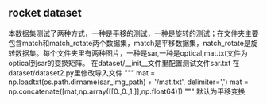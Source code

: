 ## rocket dataset
本数据集测试了两种方式，一种是平移的测试，一种是旋转的测试；在文件夹主要包含match和match_rotate两个数据集，match是平移数据集，natch_rotate是旋转数据集。每个文件夹里有两种图片，一种是sar,一种是optical,mat.txt文件为optical到sar的变换矩阵。
在dataset/__init__文件里配置测试文件sar.txt
在dataset/dataset2.py里修改导入文件
"""
        mat = np.loadtxt(os.path.dirname(sar_img_path) + '/mat.txt',  delimiter=',')
        mat = np.concatenate([mat,np.array([[0.,0.,1.]],np.float64)])
"""
默认为平移变换

 
